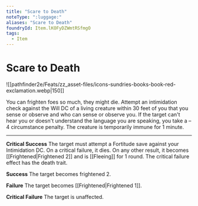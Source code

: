 ```yaml
---
title: "Scare to Death"
noteType: ":luggage:"
aliases: "Scare to Death"
foundryId: Item.lKOFyDZWmtRSfmgO
tags:
  - Item
---
```


# Scare to Death
![[pathfinder2e/Feats/zz_asset-files/icons-sundries-books-book-red-exclamation.webp|150]]

You can frighten foes so much, they might die. Attempt an intimidation check against the Will DC of a living creature within 30 feet of you that you sense or observe and who can sense or observe you. If the target can't hear you or doesn't understand the language you are speaking, you take a –4 circumstance penalty. The creature is temporarily immune for 1 minute.

* * *

**Critical Success** The target must attempt a Fortitude save against your Intimidation DC. On a critical failure, it dies. On any other result, it becomes [[Frightened|Frightened 2]] and is [[Fleeing]] for 1 round. The critical failure effect has the death trait.

**Success** The target becomes frightened 2.

**Failure** The target becomes [[Frightened|Frightened 1]].

**Critical Failure** The target is unaffected.
